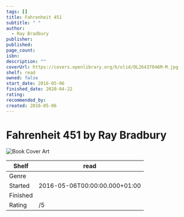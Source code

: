 ```yaml
---
tags: []
title: Fahrenheit 451
subtitle: " "
author:
  - Ray Bradbury
publisher: 
published: 
page_count: 
isbn: 
description: ""
coverUrl: https://covers.openlibrary.org/b/olid/OL26437046M-M.jpg
shelf: read
owned: false
start_date: 2016-05-06
finished_date: 2020-04-22
rating: 
recommended_by: 
created: 2016-05-06
---
```


# Fahrenheit 451 by Ray Bradbury

![Book Cover Art](https://covers.openlibrary.org/b/olid/OL26437046M-M.jpg)

| Shelf | read |
| --- | --- |
| Genre |  |
| Started | 2016-05-06T00:00:00.000+01:00 |
| Finished |  |
| Rating | /5 |

